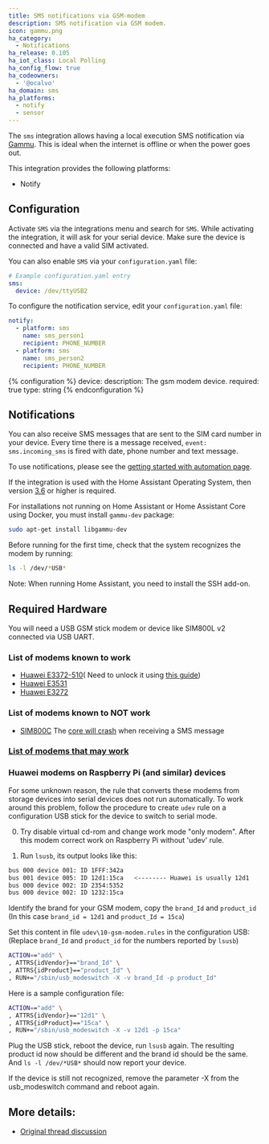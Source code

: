 ```yaml
---
title: SMS notifications via GSM-modem
description: SMS notification via GSM modem.
icon: gammu.png
ha_category:
  - Notifications
ha_release: 0.105
ha_iot_class: Local Polling
ha_config_flow: true
ha_codeowners:
  - '@ocalvo'
ha_domain: sms
ha_platforms:
  - notify
  - sensor
---
```


The `sms` integration allows having a local execution SMS notification via [Gammu](https://wammu.eu/gammu/). This is ideal when the internet is offline or when the power goes out.

This integration provides the following platforms:

- Notify

## Configuration

Activate `SMS` via the integrations menu and search for `SMS`.
While activating the integration, it will ask for your serial device. Make sure the device is connected and have a valid SIM activated.

You can also enable `SMS` via your `configuration.yaml` file:

```yaml
# Example configuration.yaml entry
sms:
  device: /dev/ttyUSB2
```

To configure the notification service, edit your `configuration.yaml` file:

```yaml
notify:
  - platform: sms
    name: sms_person1
    recipient: PHONE_NUMBER
  - platform: sms
    name: sms_person2
    recipient: PHONE_NUMBER
```

{% configuration %}
device:
  description: The gsm modem device.
  required: true
  type: string
{% endconfiguration %}

## Notifications

You can also receive SMS messages that are sent to the SIM card number in your device.
Every time there is a message received, `event: sms.incoming_sms` is fired with date, phone number and text message.

To use notifications, please see the [getting started with automation page](/getting-started/automation/).

If the integration is used with the Home Assistant Operating System, then version [3.6](https://github.com/home-assistant/hassos/releases/tag/3.6) or higher is required.

For installations not running on Home Assistant or Home Assistant Core using Docker, you must install `gammu-dev` package:

```bash
sudo apt-get install libgammu-dev
```

Before running for the first time, check that the system recognizes the modem by running:

```bash
ls -l /dev/*USB*
```

Note: When running Home Assistant, you need to install the SSH add-on.

## Required Hardware

You will need a USB GSM stick modem or device like SIM800L v2 connected via USB UART.

### List of modems known to work

- [Huawei E3372-510](https://www.amazon.com/gp/product/B01N6P3HI2/ref=ppx_yo_dt_b_asin_title_o00_s00?ie=UTF8&psc=1)(
Need to unlock it using [this guide](http://blog.asiantuntijakaveri.fi/2015/07/convert-huawei-e3372h-153-from.html))
- [Huawei E3531](https://www.amazon.com/Modem-Huawei-Unlocked-Caribbean-Desbloqueado/dp/B011YZZ6Q2/ref=sr_1_1?keywords=Huawei+E3531&qid=1581447800&sr=8-1)
- [Huawei E3272](https://www.amazon.com/Huawei-E3272s-506-Unlocked-Americas-Europe/dp/B00HBL51OQ)

### List of modems known to NOT work

- [SIM800C](https://www.amazon.com/gp/product/B087Z6F953/ref=ppx_yo_dt_b_asin_title_o00_s00?ie=UTF8&psc=1)
  The [core will crash](https://github.com/home-assistant/core/issues/54876) when receiving a SMS message

### [List of modems that may work](https://www.asus.com/event/networks_3G4G_support/)

### Huawei modems on Raspberry Pi (and similar) devices

For some unknown reason, the rule that converts these modems from storage devices into serial devices does not run automatically. To work around this problem, follow the procedure to create `udev` rule on a configuration USB stick for the device to switch to serial mode.

0. Try disable virtual cd-rom and change work mode "only modem". After this modem correct work on Raspberry Pi without 'udev' rule.

1. Run `lsusb`, its output looks like this:

```bash
bus 000 device 001: ID 1FFF:342a
bus 001 device 005: ID 12d1:15ca   <-------- Huawei is usually 12d1
bus 000 device 002: ID 2354:5352
bus 000 device 002: ID 1232:15ca
```

Identify the brand for your GSM modem, copy the `brand_Id` and `product_id` (In this case `brand_id = 12d1` and `product_Id = 15ca`)

Set this content in file `udev\10-gsm-modem.rules` in the configuration USB:
(Replace `brand_Id` and `product_id` for the numbers reported by `lsusb`)

```bash
ACTION=="add" \
, ATTRS{idVendor}=="brand_Id" \
, ATTRS{idProduct}=="product_Id" \
, RUN+="/sbin/usb_modeswitch -X -v brand_Id -p product_Id"
```

Here is a sample configuration file:

```bash
ACTION=="add" \
, ATTRS{idVendor}=="12d1" \
, ATTRS{idProduct}=="15ca" \
, RUN+="/sbin/usb_modeswitch -X -v 12d1 -p 15ca"
```

Plug the USB stick, reboot the device, run `lsusb` again.
The resulting product id now should be different and the brand id should be the same.
And `ls -l /dev/*USB*` should now report your device.

If the device is still not recognized, remove the parameter -X from the usb_modeswitch command and reboot again.

## More details:

- [Original thread discussion](https://community.home-assistant.io/t/send-sms-with-usb-gsm-modem-when-alarm-triggered/28942/38)
